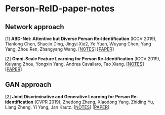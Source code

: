 # Person-ReID-paper-notes

## Network approach
[1] **ABD-Net: Attentive but Diverse Person Re-Identification** (ICCV 2019), Tianlong Chen, Shaojin Ding, Jingyi Xie2, Ye Yuan, Wuyang Chen, Yang Yang, Zhou Ren, Zhangyang Wang. [[NOTES](https://github.com/soloSquad1999/Person-ReID-paper-notes/blob/master/Network%20Approach/ABD-Net/ABD-Net.md)] [[PAPER](https://arxiv.org/pdf/1908.01114v3.pdf)]

[2] **Omni-Scale Feature Learning for Person Re-Identification** (ICCV 2019), Kaiyang Zhou, Yongxin Yang, Andrea Cavallaro, Tao Xiang. [[NOTES](https://github.com/soloSquad1999/Person-ReID-paper-notes/blob/master/Network%20Approach/ABD-Net/ABD-Net.md)] [[PAPER](https://arxiv.org/pdf/1905.00953v6.pdf)]

## GAN approach
[2] **Joint Discriminative and Generative Learning for Person Re-identification** (CVPR 2019), Zhedong Zheng, Xiaodong Yang, Zhiding Yu, Liang Zheng, Yi Yang, Jan Kautz.
[[NOTES](https://github.com/soloSquad1999/Person-ReID-paper-notes/blob/master/GAN%20Approach/DG-Net/DG-Net.md)] [[PAPER](https://arxiv.org/pdf/1904.07223.pdf)]
